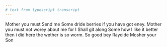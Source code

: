 ```yaml
---
# text from typescript transcript
---
```

Mother you must Send me Some dride berries if you have got eney. Mother you must not worey about me for I Shall git along Some how  I like it better then i did here the wether is so worm. So good bey  Raycide Mosher  your Son
